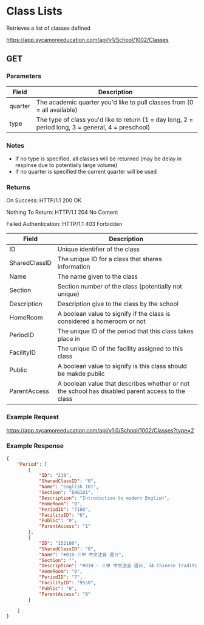 # Class Lists

Retrieves a list of classes defined

https://app.sycamoreeducation.com/api/v1/School/1002/Classes

## GET

### Parameters

| Field | Description |
|-------|-------------|
| quarter | The academic quarter you'd like to pull classes from (0 = all available) |
| type | The type of class you'd like to return (1 = day long, 2 = period long, 3 = general, 4 = preschool) |

### Notes
- If no type is specified, all classes will be returned (may be delay in respinse due to potentially large volume)
- If no quarter is specified the current quarter will be used

### Returns

On Success: HTTP/1.1 200 OK

Nothing To Return: HTTP/1.1 204 No Content

Failed Authentication:  HTTP/1.1 403 Forbidden

| Field      | Description |
|------------|-------------|
| ID 	 | Unique identifier of the class |
| SharedClassID  | 	The unique ID for a class that shares information |
| Name  | 	The name given to the class |
| Section  | 	Section number of the class (potentially not unique) |
| Description  | 	Description give to the class by the school |
| HomeRoom  | 	A boolean value to signify if the class is considered a homeroom or not |
| PeriodID  | 	The unique ID of the period that this class takes place in |
| FacilityID  | 	The unique ID of the facility assigned to this class |
| Public  | 	A boolean value to signify is this class should be makde public |
| ParentAccess  | 	A boolean value that describes whether or not the school has disabled parent access to the class |

### Example Request

https://app.sycamoreeducation.com/api/v1.0/School/1002/Classes?type=2

### Example Response
```json
{
    "Period": [
        {
            "ID": "219",
            "SharedClassID": "0",
            "Name": "English 101",
            "Section": "ENG101",
            "Description": "Introduction to modern English",
            "HomeRoom": "0",
            "PeriodID": "7188",
            "FacilityID": "0",
            "Public": "0",
            "ParentAccess": "1"
        },
        {
            "ID": "152180",
            "SharedClassID": "0",
            "Name": "#010-三甲 中文注音 週日",
            "Section": "",
            "Description": "#010 - 三甲 中文注音 週日, 3A Chinese Traditional Sunday",
            "HomeRoom": "0",
            "PeriodID": "7",
            "FacilityID": "9550",
            "Public": "0",
            "ParentAccess": "0"
        }

    ]
}
```
